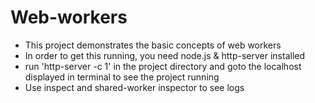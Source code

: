 # Web-workers

- This project demonstrates the basic concepts of web workers
- In order to get this running, you need node.js & http-server installed
- run 'http-server -c 1' in the project directory and goto the localhost displayed in terminal to see the project running
- Use inspect and shared-worker inspector to see logs